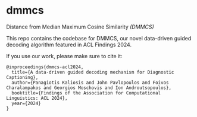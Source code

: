 # dmmcs
Distance from Median Maximum Cosine Similarity *(DMMCS)*

This repo contains the codebase for DMMCS, our novel data-driven guided decoding algorithm featured in ACL Findings 2024.

If you use our work, please make sure to cite it:

```
@inproceedings{dmmcs-acl2024,
  title={A data-driven guided decoding mechanism for Diagnostic Captioning},
  author={Panagiotis Kaliosis and John Pavlopoulos and Foivos Charalampakos and Georgios Moschovis and Ion Androutsopoulos},
  booktitle={Findings of the Association for Computational Linguistics: ACL 2024},
  year={2024}
}
```
